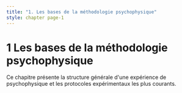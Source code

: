 ```yaml
---
title: "1. Les bases de la méthodologie psychophysique"
style: chapter page-1
---
```


# **1** Les bases de la méthodologie psychophysique

Ce chapitre présente la structure générale d'une expérience de psychophysique et les protocoles expérimentaux
les plus courants.